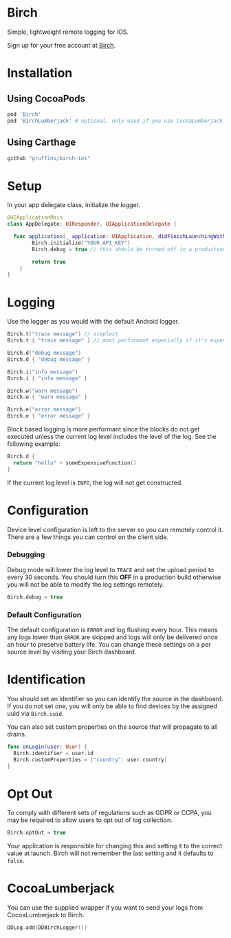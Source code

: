 # Birch

Simple, lightweight remote logging for iOS.

Sign up for your free account at [Birch](https://birch.ryanfung.com).

# Installation

## Using CocoaPods
```ruby
pod 'Birch'
pod 'BirchLumberjack' # optional. only used if you use CocoaLumberjack
```

## Using Carthage
```ruby
github "gruffins/birch-ios"
```

# Setup

In your app delegate class, initialize the logger.
```swift
@UIApplicationMain
class AppDelegate: UIResponder, UIApplicationDelegate {

  func application(_ application: UIApplication, didFinishLaunchingWithOptions launchOptions: [UIApplicationLaunchOptionsKey: Any]?) -> Bool {
        Birch.initialize("YOUR_API_KEY")
        Birch.debug = true // this should be turned off in a production build. Debug mode allows you to see Birch operating and artifically lowers the log level and flush period.

        return true
    }
}
```
# Logging
Use the logger as you would with the default Android logger.

```swift
Birch.t("trace message") // simplest
Birch.t { "trace message" } // most performant especially if it's expensive to build the log message.

Birch.d("debug message")
Birch.d { "debug message" }

Birch.i("info message")
Birch.i { "info message" }

Birch.w("warn message")
Birch.w { "warn message" }

Birch.e("error message")
Birch.e { "error message" }
```

Block based logging is more performant since the blocks do not get executed unless the current log level includes the level of the log. See the following example:

```swift
Birch.d {
  return "hello" + someExpensiveFunction()
}
```

If the current log level is `INFO`, the log will not get constructed.

# Configuration
Device level configuration is left to the server so you can remotely control it. There are a few things you can control on the client side.

### Debugging
Debug mode will lower the log level to `TRACE` and set the upload period to every 30 seconds. You should turn this __OFF__ in a production build otherwise you will not be able to modify the log settings remotely.
```swift
Birch.debug = true
```

### Default Configuration

The default configuration is `ERROR` and log flushing every hour. This means any logs lower than `ERROR` are skipped and logs will only be delivered once an hour to preserve battery life. You can change these settings on a per source level by visiting your Birch dashboard.

# Identification
You should set an identifier so you can identify the source in the dashboard. If you do not set one, you will only be able to find devices by the assigned uuid via `Birch.uuid`.

You can also set custom properties on the source that will propagate to all drains.

```swift
func onLogin(user: User) {
  Birch.identifier = user.id
  Birch.customProperties = ["country": user.country]
}
```

# Opt Out

To comply with different sets of regulations such as GDPR or CCPA, you may be required to allow users to opt out of log collection.

```swift
Birch.optOut = true
```

Your application is responsible for changing this and setting it to the correct value at launch. Birch will not remember the last setting and it defaults to `false`.

# CocoaLumberjack
You can use the supplied wrapper if you want to send your logs from CocoaLumberjack to Birch.

```swift
DDLog.add(DDBirchLogger())
```